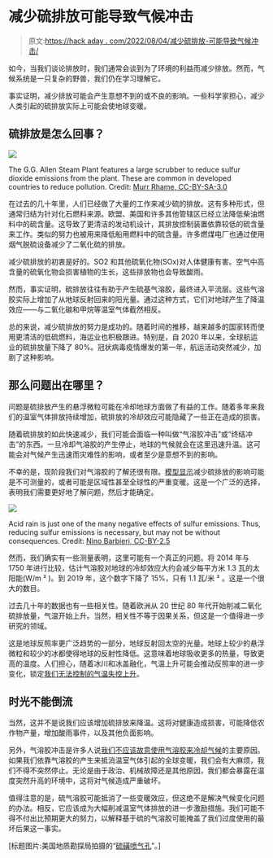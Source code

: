 # 减少硫排放可能导致气候冲击

> 原文:[https://hack aday . com/2022/08/04/减少硫排放-可能导致气候冲击/](https://hackaday.com/2022/08/04/reduced-sulfur-emissions-could-cause-climate-shock/)

如今，当我们谈论排放时，我们通常会谈到为了环境的利益而减少排放。然而，气候系统是一只复杂的野兽，我们仍在学习理解它。

事实证明，减少排放可能会产生意想不到的或不良的影响。一些科学家担心，减少人类引起的硫排放实际上可能会使地球变暖。

## 硫排放是怎么回事？

![](../Images/cbaf89aec38aca50cea9ad9f266dfc02.png)

The G.G. Allen Steam Plant features a large scrubber to reduce sulfur dioxide emissions from the plant. These are common in developed countries to reduce pollution. Credit: [Murr Rhame, CC-BY-SA-3.0](https://en.wikipedia.org/wiki/File:G_G_Allen_Steam_Plant,_scrubber.JPG)

在过去的几十年里，人们已经做了大量的工作来减少硫的排放。这有多种形式，但通常归结为针对化石燃料来源。欧盟、美国和许多其他管辖区已经立法降低柴油燃料中的硫含量。这导致了更清洁的发动机设计，其排放控制装置依靠较低的硫含量来工作。类似的努力也被用来降低船用燃料中的硫含量。许多燃煤电厂也通过使用烟气脱硫设备减少了二氧化硫的排放。

减少硫排放的初衷是好的。SO2 和其他硫氧化物(SOx)对人体健康有害。空气中高含量的硫氧化物会损害植物的生长，这些排放物也会导致酸雨。

然而，事实证明，硫排放往往有助于产生硫基气溶胶，最终进入平流层。这些气溶胶实际上增加了从地球反射回来的阳光量。通过这种方式，它们对地球产生了降温效应——与二氧化碳和甲烷等温室气体截然相反。

总的来说，减少硫排放的努力是成功的。随着时间的推移，越来越多的国家转而使用更清洁的低硫燃料，海运业也积极跟进。特别是，自 2020 年以来，全球航运业的硫排放量下降了 80%。冠状病毒疫情爆发的第一年，航运活动突然减少，加剧了这种影响。

## 那么问题出在哪里？

问题是硫排放产生的悬浮微粒可能在冷却地球方面做了有益的工作。随着多年来我们的温室气体排放持续增加，硫排放的冷却效应可能隐藏了一些正在造成的损害。

随着硫排放的如此快速减少，我们可能会面临一种叫做“气溶胶冲击”或“终结冲击”的东西。一旦冷却气溶胶的产生停止，地球的气候就会在这里迅速升温。这可能会对气候产生迅速而灾难性的影响，或者至少是意想不到的影响。

不幸的是，现阶段我们对气溶胶的了解还很有限。[模型显示](https://twitter.com/LeonSimons8/status/1456615547689390082)减少硫排放的影响可能是不可测量的，或者可能是区域性甚至全球性的严重变暖。这是一个广泛的选择，表明我们需要更好地了解问题，然后才能确定。

![](../Images/0c02812942f65d2d689079c7857196f8.png)

Acid rain is just one of the many negative effects of sulfur emissions. Thus, reducing sulfur emissions is necessary, but may not be without consequences. Credit: [Nino Barbieri, CC-BY-2.5](https://commons.wikimedia.org/wiki/File:Pollution_-_Damaged_by_acid_rain.jpg)

然而，我们确实有一些测量表明，这里可能有一个真正的问题。将 2014 年与 1750 年进行比较，估计气溶胶对地球的冷却效应大约会减少每平方米 1.3 瓦的太阳能(W/m ² )。到 2019 年，这个数字下降了 15%，只有 1.1 瓦/米 ² 。这是一个很大的数目。

过去几十年的数据也有一些相关性。随着欧洲从 20 世纪 80 年代开始削减二氧化硫排放量，气温开始上升。当然，相关性不等于因果关系，但这是一个值得进一步研究的领域。

这是地球反照率更广泛趋势的一部分，地球反射回太空的光量。地球上较少的悬浮微粒和较少的冰都使得地球的反射性降低。这意味着地球吸收更多的热量，导致更高的温度。人们担心，随着冰川和冰盖融化，气温上升可能会推动反照率的进一步变化，锁定[我们无法控制的气温失控上升](https://hackaday.com/2020/02/05/tipping-points-in-the-climate-system-the-worst-kind-of-positive-feedback/)。

## 时光不能倒流

当然，这并不是说我们应该增加硫排放来降温。这将对健康造成损害，可能降低农作物产量，增加酸雨事件，以及其他负面影响。

另外，气溶胶冲击是许多人说[我们不应该故意使用气溶胶来冷却气候](https://hackaday.com/2021/04/26/blocking-out-the-sun-viable-climate-countermeasure-or-absolute-madness/)的主要原因。如果我们依靠气溶胶的产生来抵消温室气体引起的全球变暖，我们会有大麻烦，我们不得不突然停止。无论是由于政治、机械故障还是其他原因，我们都会暴露在温度突然升高的环境中，这将对气候造成严重破坏。

值得注意的是，硫气溶胶可能抵消了一些变暖效应，但这绝不是解决气候变化问题的办法。相反，它应该成为大幅削减温室气体排放的进一步激励措施。我们可能不得不付出比预期更大的努力，以解释基于硫的气溶胶可能掩盖了我们过度使用的最坏后果这一事实。

[标题图片:美国地质勘探局拍摄的“[硫磺喷气孔](https://www.flickr.com/photos/27784370@N05/23998018863)”。]
